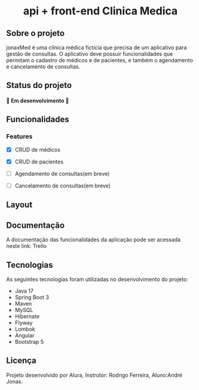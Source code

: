 <h1 align="center">api + front-end Clinica Medica</h1>

<h2>Sobre o projeto</h2>
jonaxMed é uma clínica médica fictícia que precisa de um aplicativo para gestão de consultas. O aplicativo deve possuir funcionalidades que permitam o cadastro de médicos e de pacientes, e também o agendamento e cancelamento de consultas.

<h2>Status do projeto</h2>
<h4>  🚧  Em desenvolvimento  🚧 </h4>

<h2>Funcionalidades</h2>

### Features
- [x] CRUD de médicos
- [x] CRUD de pacientes
- [ ] Agendamento de consultas(em breve)
- [ ] Cancelamento de consultas(em breve)


<h2>Layout</h2>


<h2>Documentação</h2>
A documentação das funcionalidades da aplicação pode ser acessada neste link: Trello

<h2>Tecnologias</h2>
As seguintes tecnologias foram utilizadas no desenvolvimento do projeto:

<ul>
 <li>Java 17</li>
 <li>Spring Boot 3</li>
 <li>Maven</li>
 <li>MySQL</li>
 <li>Hibernate</li>
 <li>Flyway</li>
 <li>Lombok</li>
 <li>Angular</li>
 <li>Bootstrap 5</li>
</ul>

<h2>Licença</h2>
Projeto desenvolvido por Alura, Instrutor: Rodrigo Ferreira, Aluno:André Jonas.


